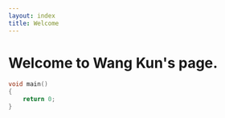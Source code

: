 ```yaml
---
layout: index
title: Welcome
---
```

# Welcome to Wang Kun's page.

```c++
void main()
{
    return 0;
}
```

